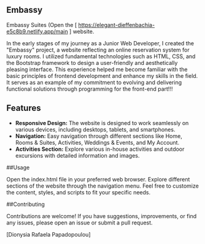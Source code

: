 ## Embassy
Embassy Suites (Open the [ https://elegant-dieffenbachia-e5c8b9.netlify.app/main ] website.


In the early stages of my journey as a Junior Web Developer, I created the "Embassy" project, a website reflecting an online reservation system for luxury rooms. I utilized fundamental technologies such as HTML, CSS, and the Bootstrap framework to design a user-friendly and aesthetically pleasing interface. This experience helped me become familiar with the basic principles of frontend development and enhance my skills in the field. It serves as an example of my commitment to evolving and delivering functional solutions through programming for the front-end part!!!

## Features

- **Responsive Design:** The website is designed to work seamlessly on various devices, including desktops, tablets, and smartphones.
- **Navigation:** Easy navigation through different sections like Home, Rooms & Suites, Activities, Weddings & Events, and My Account.
- **Activities Section:** Explore various in-house activities and outdoor excursions with detailed information and images.

##Usage

Open the index.html file in your preferred web browser.
Explore different sections of the website through the navigation menu.
Feel free to customize the content, styles, and scripts to fit your specific needs.

##Contributing

Contributions are welcome! If you have suggestions, improvements, or find any issues, please open an issue or submit a pull request.

[Dionysia Rafaela Papadopoulou]
